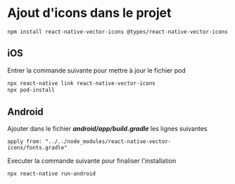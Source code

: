 # Ajout d'icons dans le projet

```zs
npm install react-native-vector-icons @types/react-native-vector-icons
```

## iOS

Entrer la commande suivante pour mettre à jour le fichier pod

```zsh
npx react-native link react-native-vector-icons
npx pod-install
```

## Android

Ajouter dans le fichier ***android/app/build.gradle*** les lignes suivantes

```
apply from: "../../node_modules/react-native-vector-icons/fonts.gradle"
```

Executer la commande suivante pour finaliser l'installation

```zsh
npx react-native run-android
```
